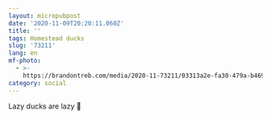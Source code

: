 ```yaml
---
layout: micropubpost
date: '2020-11-09T20:20:11.060Z'
title: ''
tags: Homestead ducks
slug: '73211'
lang: en
mf-photo:
  - >-
    https://brandontreb.com/media/2020-11-73211/03313a2e-fa30-479a-b469-b36329d03d99.jpeg
category: social
---
```

Lazy ducks are lazy 🦆 

